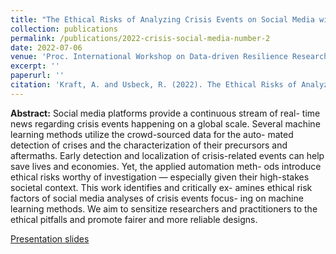 ```yaml
---
title: "The Ethical Risks of Analyzing Crisis Events on Social Media with Machine Learning"
collection: publications
permalink: /publications/2022-crisis-social-media-number-2
date: 2022-07-06
venue: 'Proc. International Workshop on Data-driven Resilience Research 2022'
excerpt: ''
paperurl: ''
citation: 'Kraft, A. and Usbeck, R. (2022). The Ethical Risks of Analyzing Crisis Events on Social Media with Machine Learning. In Proceedings of the International Workshop on Data-driven Resilience Research 2022 co-located with Data Week Leipzig 2022 (DATAWEEK 2022), CEUR-WS.org, https://ceur-ws.org/Vol-3376/paper01.pdf'
---
```


**Abstract:** Social media platforms provide a continuous stream of real-
time news regarding crisis events happening on a global scale. Several
machine learning methods utilize the crowd-sourced data for the auto-
mated detection of crises and the characterization of their precursors
and aftermaths. Early detection and localization of crisis-related events
can help save lives and economies. Yet, the applied automation meth-
ods introduce ethical risks worthy of investigation — especially given
their high-stakes societal context. This work identifies and critically ex-
amines ethical risk factors of social media analyses of crisis events focus-
ing on machine learning methods. We aim to sensitize researchers and
practitioners to the ethical pitfalls and promote fairer and more reliable
designs.

[Presentation slides](https://zenodo.org/record/6857080)

